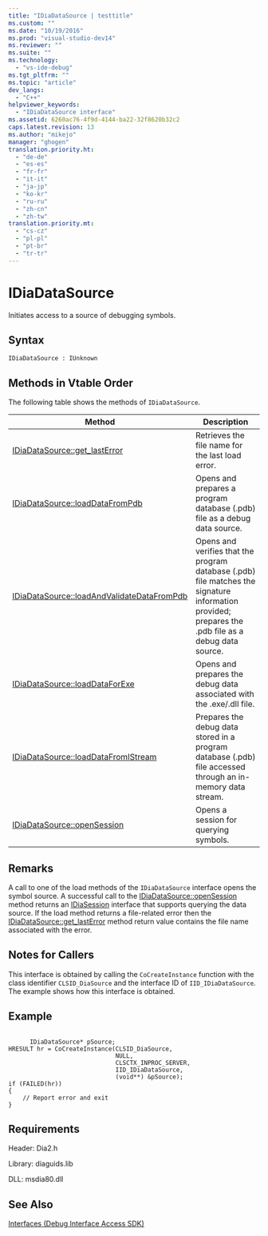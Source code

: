 ```yaml
---
title: "IDiaDataSource | testtitle"
ms.custom: ""
ms.date: "10/19/2016"
ms.prod: "visual-studio-dev14"
ms.reviewer: ""
ms.suite: ""
ms.technology: 
  - "vs-ide-debug"
ms.tgt_pltfrm: ""
ms.topic: "article"
dev_langs: 
  - "C++"
helpviewer_keywords: 
  - "IDiaDataSource interface"
ms.assetid: 6260ac76-4f9d-4144-ba22-32f8620b32c2
caps.latest.revision: 13
ms.author: "mikejo"
manager: "ghogen"
translation.priority.ht: 
  - "de-de"
  - "es-es"
  - "fr-fr"
  - "it-it"
  - "ja-jp"
  - "ko-kr"
  - "ru-ru"
  - "zh-cn"
  - "zh-tw"
translation.priority.mt: 
  - "cs-cz"
  - "pl-pl"
  - "pt-br"
  - "tr-tr"
---
```

# IDiaDataSource
Initiates access to a source of debugging symbols.  
  
## Syntax  
  
```  
IDiaDataSource : IUnknown  
```  
  
## Methods in Vtable Order  
 The following table shows the methods of `IDiaDataSource`.  
  
|Method|Description|  
|------------|-----------------|  
|[IDiaDataSource::get_lastError](../debug-interface-access/idiadatasource--get_lasterror.md)|Retrieves the file name for the last load error.|  
|[IDiaDataSource::loadDataFromPdb](../debug-interface-access/idiadatasource--loaddatafrompdb.md)|Opens and prepares a program database (.pdb) file as a debug data source.|  
|[IDiaDataSource::loadAndValidateDataFromPdb](../debug-interface-access/idiadatasource--loadandvalidatedatafrompdb.md)|Opens and verifies that the program database (.pdb) file matches the signature information provided; prepares the .pdb file as a debug data source.|  
|[IDiaDataSource::loadDataForExe](../debug-interface-access/idiadatasource--loaddataforexe.md)|Opens and prepares the debug data associated with the .exe/.dll file.|  
|[IDiaDataSource::loadDataFromIStream](../debug-interface-access/idiadatasource--loaddatafromistream.md)|Prepares the debug data stored in a program database (.pdb) file accessed through an in-memory data stream.|  
|[IDiaDataSource::openSession](../debug-interface-access/idiadatasource--opensession.md)|Opens a session for querying symbols.|  
  
## Remarks  
 A call to one of the load methods of the `IDiaDataSource` interface opens the symbol source. A successful call to the [IDiaDataSource::openSession](../debug-interface-access/idiadatasource--opensession.md) method returns an [IDiaSession](../debug-interface-access/idiasession.md) interface that supports querying the data source. If the load method returns a file-related error then the [IDiaDataSource::get_lastError](../debug-interface-access/idiadatasource--get_lasterror.md) method return value contains the file name associated with the error.  
  
## Notes for Callers  
 This interface is obtained by calling the `CoCreateInstance` function with the class identifier `CLSID_DiaSource` and the interface ID of `IID_IDiaDataSource`. The example shows how this interface is obtained.  
  
## Example  
  
```cpp#  
  
      IDiaDataSource* pSource;  
HRESULT hr = CoCreateInstance(CLSID_DiaSource,  
                              NULL,  
                              CLSCTX_INPROC_SERVER,  
                              IID_IDiaDataSource,  
                              (void**) &pSource);  
if (FAILED(hr))  
{  
    // Report error and exit  
}  
```  
  
## Requirements  
 Header: Dia2.h  
  
 Library: diaguids.lib  
  
 DLL: msdia80.dll  
  
## See Also  
 [Interfaces (Debug Interface Access SDK)](../debug-interface-access/interfaces--debug-interface-access-sdk-.md)